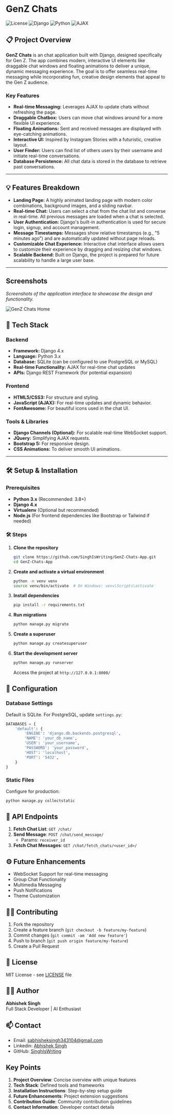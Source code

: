 # GenZ Chats

![License](https://img.shields.io/badge/license-MIT-green)
![Django](https://img.shields.io/badge/Django-5.x-blue)
![Python](https://img.shields.io/badge/Python-3.x-yellow)
![AJAX](https://img.shields.io/badge/Realtime-AJAX-orange)

## 📋 Project Overview

**GenZ Chats** is an chat application built with Django, designed specifically for Gen Z. The app combines modern, interactive UI elements like draggable chat windows and floating animations to deliver a unique, dynamic messaging experience. The goal is to offer seamless real-time messaging while incorporating fun, creative design elements that appeal to the Gen Z audience.

### Key Features

- **Real-time Messaging:** Leverages AJAX to update chats without refreshing the page.
- **Draggable Chatbox:** Users can move chat windows around for a more flexible UI experience.
- **Floating Animations:** Sent and received messages are displayed with eye-catching animations.
- **Interactive UI:** Inspired by Instagram Stories with a futuristic, creative layout.
- **User Finder:** Users can find list of others users by their username and initiate real-time conversations.
- **Database Persistence:** All chat data is stored in the database to retrieve past conversations.

---

## 💡 Features Breakdown

- **Landing Page:** A highly animated landing page with modern color combinations, background images, and a sliding navbar.
- **Real-time Chat:** Users can select a chat from the chat list and converse in real-time. All previous messages are loaded when a chat is selected.
- **User Authentication:** Django's built-in authentication is used for secure login, signup, and account management.
- **Message Timestamps:** Messages show relative timestamps (e.g., "5 minutes ago") and are automatically updated without page reloads.
- **Customizable Chat Experience:** Interactive chat interface allows users to customize their experience by dragging and resizing chat windows.
- **Scalable Backend:** Built on Django, the project is prepared for future scalability to handle a large user base.

---

## Screenshots

*Screenshots of the application interface to showcase the design and functionality.*

![GenZ Chats Home](https://github.com/user-attachments/assets/59d80182-f4a6-48a2-9023-59538a6ae517)

## 🚀 Tech Stack

### Backend
- **Framework:** Django 4.x
- **Language:** Python 3.x
- **Database:** SQLite (can be configured to use PostgreSQL or MySQL)
- **Real-time Functionality:** AJAX for real-time chat updates
- **APIs:** Django REST Framework (for potential expansion)

### Frontend
- **HTML5/CSS3:** For structure and styling.
- **JavaScript (AJAX):** For real-time updates and dynamic behavior.
- **FontAwesome:** For beautiful icons used in the chat UI.

### Tools & Libraries
- **Django Channels (Optional):** For scalable real-time WebSocket support.
- **JQuery:** Simplifying AJAX requests.
- **Bootstrap 5:** For responsive design.
- **CSS Animations:** To deliver smooth UI animations.

---

## 🛠️ Setup & Installation

### Prerequisites

- **Python 3.x** (Recommended: 3.8+)
- **Django 4.x**
- **Virtualenv** (Optional but recommended)
- **Node.js** (For frontend dependencies like Bootstrap or Tailwind if needed)

### 🛠️ Steps

1. **Clone the repository**
   ```bash
   git clone https://github.com/SinghIsWriting/GenZ-Chats-App.git
   cd GenZ-Chats-App
   ```

2. **Create and activate a virtual environment**
   ```bash
   python -m venv venv
   source venv/bin/activate  # On Windows: venv\Scripts\activate
   ```

3. **Install dependencies**
   ```bash
   pip install -r requirements.txt
   ```

4. **Run migrations**
   ```bash
   python manage.py migrate
   ```

5. **Create a superuser**
   ```bash
   python manage.py createsuperuser
   ```

6. **Start the development server**
   ```bash
   python manage.py runserver
   ```
   Access the project at `http://127.0.0.1:8000/`

## 🔧 Configuration

### Database Settings
Default is SQLite. For PostgreSQL, update `settings.py`:

```python
DATABASES = {
    'default': {
        'ENGINE': 'django.db.backends.postgresql',
        'NAME': 'your_db_name',
        'USER': 'your_username',
        'PASSWORD': 'your_password',
        'HOST': 'localhost',
        'PORT': '5432',
    }
}
```

### Static Files
Configure for production:
```bash
python manage.py collectstatic
```

## 🔗 API Endpoints

1. **Fetch Chat List**: `GET /chat/`
2. **Send Message**: `POST /chat/send_message/`
   - Params: `receiver_id`
3. **Fetch Chat Messages**: `GET /chat/fetch_chats/<user_id>/`

## ⚙️ Future Enhancements

- WebSocket Support for real-time messaging
- Group Chat Functionality
- Multimedia Messaging
- Push Notifications
- Theme Customization

## 🧑‍💻 Contributing

1. Fork the repository
2. Create a feature branch (`git checkout -b feature/my-feature`)
3. Commit changes (`git commit -am 'Add new feature'`)
4. Push to branch (`git push origin feature/my-feature`)
5. Create a Pull Request

## 📜 License
MIT License - see [LICENSE](LICENSE) file

## 👨‍💻 Author
**Abhishek Singh**  
Full Stack Developer | AI Enthusiast  

## 📫 Contact
* Email: sabhisheksingh343104@gmail.com
* Linkedin: [Abhishek Singh](https://linkedin.com/in/abhishek-singh-bba2662a9)
* GitHub: [SinghIsWriting](https://github.com/SinghIsWriting)

## Key Points

1. **Project Overview**: Concise overview with unique features
2. **Tech Stack**: Defined tools and frameworks
3. **Installation Instructions**: Step-by-step setup guide
4. **Future Enhancements**: Project extension suggestions
5. **Contribution Guide**: Community contribution guidelines
6. **Contact Information**: Developer contact details

